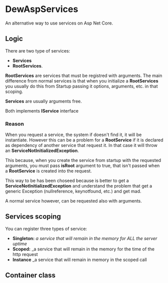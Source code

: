 # DewAspServices

An alternative way to use services on Asp Net Core.

## Logic

There are two type of services:
- __Services__ 
- __RootServices__.

__RootServices__  are services that must be registred with arguments. The main difference from normal services is that when you initialize a __RootServices__ you usually do this from Startup passing it options, arguments, etc. in that scoping.

__Services__ are usually arguments free.

Both implements __IService__ interface

### Reason

When you request a service, the system if doesn't find it, it will be instantiate. However this can be a problem for a __RootService__ if it is declared as dependency of another service that request it. In that case it will throw an __ServiceNotInitializedException__.

This because, when you create the service from startup with the requested arguments, you must pass __isRoot__ argument to true, that isn't passed when a __RootService__ is created into the request.

This way to be has been choseed because is better to get a __ServiceNotInitializedException__ and understand the problem that get a generic Exception (nullreference, keynotfound, etc.) and get mad.

A normal service however, can be requested also with arguments.

## Services scoping

You can register three types of service:
- __Singleton:__ _a service that will remain in the memory for ALL the server uptime_
- __Scoped:__ _a service that will remain in the memory for the time of the http request
- __Instance__ _a service that will remain in memory in the scoped call

## Container class

